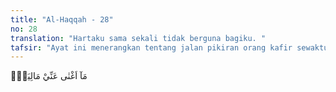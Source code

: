 ```yaml
---
title: "Al-Haqqah - 28"
no: 28
translation: "Hartaku sama sekali tidak berguna bagiku. "
tafsir: "Ayat ini menerangkan tentang jalan pikiran orang kafir sewaktu hidup di dunia. Menurut mereka, yang menentukan keadaan dan derajat seseorang ialah pangkat, kekuasaan, dan harta. Dengan harta, mereka akan dapat memperoleh segala yang diinginkan, dan dengan pangkat dan kekuasaan, mereka dapat memuaskan hawa nafsu. Setelah berada di akhirat, jelaslah bagi mereka kekeliruan jalan pikiran semacam itu, sehingga terucap juga di mulut mereka perasaan hati waktu itu dengan mengatakan, \"Harta yang aku miliki waktu berada di dunia dahulu tidak dapat menolong dan menghindarkanku dari siksa Allah. Demikian pula kekuasaan yang telah aku miliki di dunia telah lenyap pada saat ini, sehingga aku tidak mempunyai seorang penolong pun.\"\n\nAnggapan orang kafir waktu di dunia bahwa yang menentukan segala sesuatu itu adalah harta dan kekuasaan diterangkan dalam firman Allah: \n\nDan dia memiliki kekayaan besar, maka dia berkata kepada kawannya (yang beriman) ketika bercakap-cakap dengan dia, \"Hartaku lebih banyak daripada hartamu dan pengikutku lebih kuat.\" (al-Kahf/18: 34)\n\nDan mereka berkata, \"Kami memiliki lebih banyak harta dan anak-anak (daripada kamu) dan kami tidak akan diazab.\" (Saba'/34: 35)"
---
```


مَآ اَغْنٰى عَنِّيْ مَالِيَهْۚ 
